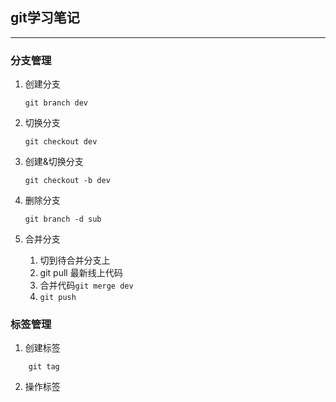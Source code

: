 ## git学习笔记
------
### 分支管理
1. 创建分支

	```
	git branch dev
	```

2. 切换分支

	```
	git checkout dev
	```

3. 创建&切换分支

	```
	git checkout -b dev
	```

4. 删除分支

	```
	git branch -d sub
	```
	
5. 合并分支

	1. 切到待合并分支上
	2. git pull 最新线上代码
	3. 合并代码```git merge dev```
	4. ```git push```

### 标签管理
1. 创建标签

```
	git tag
```

2. 操作标签



